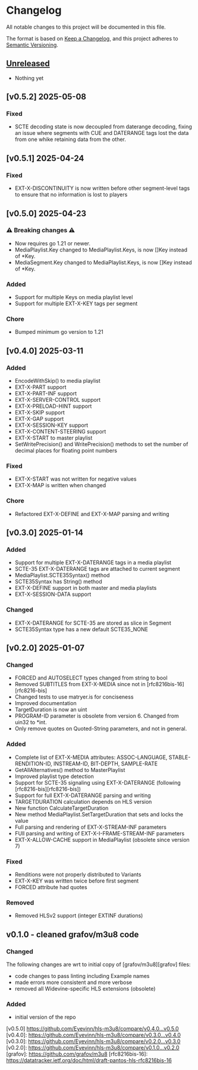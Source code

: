 # Changelog

All notable changes to this project will be documented in this file.

The format is based on [Keep a Changelog](https://keepachangelog.com/en/1.0.0/),
and this project adheres to [Semantic Versioning](https://semver.org/spec/v2.0.0.html).

## [Unreleased]

- Nothing yet

## [v0.5.2] 2025-05-08

### Fixed

- SCTE decoding state is now decoupled from daterange decoding, fixing an issue where segments with CUE and DATERANGE tags lost the data from one whike retaining data from the other.

## [v0.5.1] 2025-04-24

### Fixed

- EXT-X-DISCONTINUITY is now written before other segment-level tags to ensure that no information is lost to players

## [v0.5.0] 2025-04-23

### ⚠️ Breaking changes ⚠️

- Now requires go 1.21 or newer.
- MediaPlaylist.Key changed to MediaPlaylist.Keys, is now []Key instead of *Key.
- MediaSegment.Key changed to MediaPlaylist.Keys, is now []Key instead of *Key.

### Added

- Support for multiple Keys on media playlist level
- Support for multiple EXT-X-KEY tags per segment

### Chore

- Bumped minimum go version to 1.21


## [v0.4.0] 2025-03-11

### Added

- EncodeWithSkip() to media playlist
- EXT-X-PART support
- EXT-X-PART-INF support
- EXT-X-SERVER-CONTROL support
- EXT-X-PRELOAD-HINT support
- EXT-X-SKIP support
- EXT-X-GAP support
- EXT-X-SESSION-KEY support
- EXT-X-CONTENT-STEERING support
- EXT-X-START to master playlist
- SetWritePrecision() and WritePrecision() methods to set the number of decimal places for floating point numbers

### Fixed

- EXT-X-START was not written for negative values
- EXT-X-MAP is written when changed

### Chore

- Refactored EXT-X-DEFINE and EXT-X-MAP parsing and writing

## [v0.3.0] 2025-01-14

### Added

- Support for multiple EXT-X-DATERANGE tags in a media playlist
- SCTE-35 EXT-X-DATERANGE tags are attached to current segment
- MediaPlaylist.SCTE35Syntax() method
- SCTE35Syntax has String() method
- EXT-X-DEFINE support in both master and media playlists
- EXT-X-SESSION-DATA support

### Changed

- EXT-X-DATERANGE for SCTE-35 are stored as slice in Segment
- SCTE35Syntax type has a new default SCTE35_NONE

## [v0.2.0] 2025-01-07

### Changed

- FORCED and AUTOSELECT types changed from string to bool
- Removed SUBTITLES from EXT-X-MEDIA since not in [rfc8216bis-16][rfc8216-bis]
- Changed tests to use matryer.is for conciseness
- Improved documentation
- TargetDuration is now an uint
- PROGRAM-ID parameter is obsolete from version 6. Changed from uin32 to *int.
- Only remove quotes on Quoted-String parameters, and not in general.

### Added

- Complete list of EXT-X-MEDIA attributes: ASSOC-LANGUAGE, STABLE-RENDITION-ID, INSTREAM-ID, BIT-DEPTH, SAMPLE-RATE
- GetAllAlternatives() method to MasterPlaylist
- Improved playlist type detection
- Support for SCTE-35 signaling using EXT-X-DATERANGE (following [rfc8216-bis][rfc8216-bis])
- Support for full EXT-X-DATERANGE parsing and writing
- TARGETDURATION calculation depends on HLS version
- New function CalculateTargetDuration
- New method MediaPlaylist.SetTargetDuration that sets and locks the value
- Full parsing and rendering of EXT-X-STREAM-INF parameters
- FUll parsing and writing of EXT-X-I-FRAME-STREAM-INF parameters
- EXT-X-ALLOW-CACHE support in MediaPlaylist (obsolete since version 7)

### Fixed

- Renditions were not properly distributed to Variants
- EXT-X-KEY was written twice before first segment
- FORCED attribute had quotes

### Removed

- Removed HLSv2 support (integer EXTINF durations)

## v0.1.0 - cleaned grafov/m3u8 code

### Changed

The following changes are wrt to initial copy of [grafov/m3u8][grafov] files:

- code changes to pass linting including Example names
- made errors more consistent and more verbose
- removed all Widevine-specific HLS extensions (obsolete)

### Added

- initial version of the repo

[Unreleased]: https://github.com/Eyevinn/hls-m3u8/compare/v0.5.1...HEAD
[v0.5.0]  https://github.com/Eyevinn/hls-m3u8/compare/v0.4.0...v0.5.0
[v0.4.0]: https://github.com/Eyevinn/hls-m3u8/compare/v0.3.0...v0.4.0
[v0.3.0]: https://github.com/Eyevinn/hls-m3u8/compare/v0.2.0...v0.3.0
[v0.2.0]: https://github.com/Eyevinn/hls-m3u8/compare/v0.1.0...v0.2.0
[grafov]: https://github.com/grafov/m3u8
[rfc8216bis-16]: https://datatracker.ietf.org/doc/html/draft-pantos-hls-rfc8216bis-16